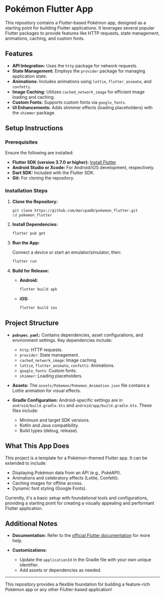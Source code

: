 # Pokémon Flutter App

This repository contains a Flutter-based Pokémon app, designed as a starting point for building Flutter applications.  It leverages several popular Flutter packages to provide features like HTTP requests, state management, animations, caching, and custom fonts.

## Features

*   **API Integration:**  Uses the `http` package for network requests.
*   **State Management:** Employs the `provider` package for managing application state.
*   **Animations:**  Includes animations using `lottie`, `flutter_animate`, and `confetti`.
*   **Image Caching:**  Utilizes `cached_network_image` for efficient image loading and caching.
*   **Custom Fonts:**  Supports custom fonts via `google_fonts`.
*   **UI Enhancements:**  Adds shimmer effects (loading placeholders) with the `shimmer` package.

## Setup Instructions

### Prerequisites

Ensure the following are installed:

*   **Flutter SDK (version 3.7.0 or higher):** [Install Flutter](https://docs.flutter.dev/get-started/install)
*   **Android Studio or Xcode:** For Android/iOS development, respectively.
*   **Dart SDK:**  Included with the Flutter SDK.
*   **Git:**  For cloning the repository.

### Installation Steps

1.  **Clone the Repository:**

    ```bash
    git clone https://github.com/marcpad0/pokemon_flutter.git
    cd pokemon_flutter
    ```

2.  **Install Dependencies:**

    ```bash
    flutter pub get
    ```

3.  **Run the App:**

    Connect a device or start an emulator/simulator, then:

    ```bash
    flutter run
    ```

4.  **Build for Release:**

    *   **Android:**
        ```bash
        flutter build apk
        ```
    *   **iOS:**
        ```bash
        flutter build ios
        ```

## Project Structure

*   **`pubspec.yaml`:**  Contains dependencies, asset configurations, and environment settings. Key dependencies include:
    *   `http`:  HTTP requests.
    *   `provider`: State management.
    *   `cached_network_image`: Image caching.
    *   `lottie`, `flutter_animate`, `confetti`: Animations.
    *   `google_fonts`: Custom fonts.
    *   `shimmer`: Loading placeholders.

*   **Assets:**  The `assets/Pokemon/Pokemon_Animation.json` file contains a Lottie animation for visual effects.

*   **Gradle Configuration:** Android-specific settings are in `android/build.gradle.kts` and `android/app/build.gradle.kts`. These files include:
    *   Minimum and target SDK versions.
    *   Kotlin and Java compatibility.
    *   Build types (debug, release).

## What This App Does

This project is a template for a Pokémon-themed Flutter app. It can be extended to include:

*   Displaying Pokémon data from an API (e.g., PokéAPI).
*   Animations and celebratory effects (Lottie, Confetti).
*   Caching images for offline access.
*   Dynamic font styling (Google Fonts).

Currently, it's a basic setup with foundational tools and configurations, providing a starting point for creating a visually appealing and performant Flutter application.

## Additional Notes

*   **Documentation:** Refer to the [official Flutter documentation](https://docs.flutter.dev/) for more help.

*   **Customizations:**

    *   Update the `applicationId` in the Gradle file with your own unique identifier.
    *   Add assets or dependencies as needed.

---

This repository provides a flexible foundation for building a feature-rich Pokémon app or any other Flutter-based application!

